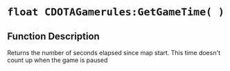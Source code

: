 # `float CDOTAGamerules:GetGameTime( )`
## Function Description
Returns the number of seconds elapsed since map start. This time doesn't count up when the game is paused
